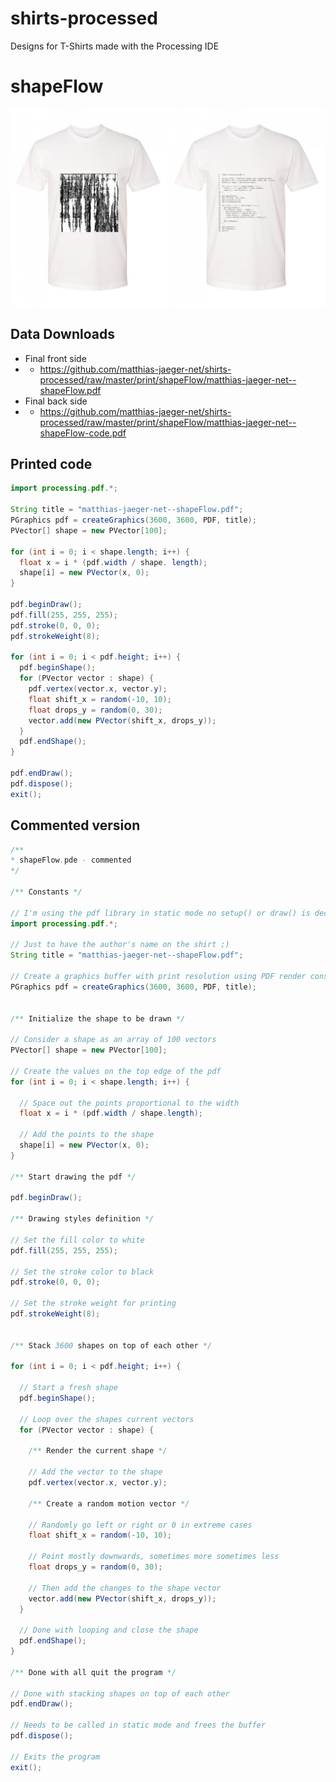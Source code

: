 # shirts-processed
Designs for T-Shirts made with the Processing IDE

# shapeFlow 
![shapeFlow](shapeFlow-mockup.png)

## Data Downloads
- Final front side
- - https://github.com/matthias-jaeger-net/shirts-processed/raw/master/print/shapeFlow/matthias-jaeger-net--shapeFlow.pdf
- Final back side
- - https://github.com/matthias-jaeger-net/shirts-processed/raw/master/print/shapeFlow/matthias-jaeger-net--shapeFlow-code.pdf

## Printed code
```java
import processing.pdf.*;

String title = "matthias-jaeger-net--shapeFlow.pdf";
PGraphics pdf = createGraphics(3600, 3600, PDF, title);
PVector[] shape = new PVector[100];

for (int i = 0; i < shape.length; i++) {
  float x = i * (pdf.width / shape. length);
  shape[i] = new PVector(x, 0);
}

pdf.beginDraw();
pdf.fill(255, 255, 255);
pdf.stroke(0, 0, 0);
pdf.strokeWeight(8);

for (int i = 0; i < pdf.height; i++) {
  pdf.beginShape();
  for (PVector vector : shape) {
    pdf.vertex(vector.x, vector.y);
    float shift_x = random(-10, 10);
    float drops_y = random(0, 30);
    vector.add(new PVector(shift_x, drops_y));
  }
  pdf.endShape();
}

pdf.endDraw();
pdf.dispose();
exit();
```

## Commented version
```java
/** 
* shapeFlow.pde - commented
*/

/** Constants */

// I'm using the pdf library in static mode no setup() or draw() is declared
import processing.pdf.*;

// Just to have the author's name on the shirt ;)
String title = "matthias-jaeger-net--shapeFlow.pdf";

// Create a graphics buffer with print resolution using PDF render constant
PGraphics pdf = createGraphics(3600, 3600, PDF, title);


/** Initialize the shape to be drawn */

// Consider a shape as an array of 100 vectors
PVector[] shape = new PVector[100];

// Create the values on the top edge of the pdf
for (int i = 0; i < shape.length; i++) {

  // Space out the points proportional to the width
  float x = i * (pdf.width / shape.length);

  // Add the points to the shape
  shape[i] = new PVector(x, 0);
}

/** Start drawing the pdf */

pdf.beginDraw();

/** Drawing styles definition */

// Set the fill color to white
pdf.fill(255, 255, 255);

// Set the stroke color to black 
pdf.stroke(0, 0, 0);

// Set the stroke weight for printing 
pdf.strokeWeight(8);


/** Stack 3600 shapes on top of each other */

for (int i = 0; i < pdf.height; i++) {
  
  // Start a fresh shape
  pdf.beginShape();
  
  // Loop over the shapes current vectors
  for (PVector vector : shape) {
    
    /** Render the current shape */

    // Add the vector to the shape 
    pdf.vertex(vector.x, vector.y);
    
    /** Create a random motion vector */
  
    // Randomly go left or right or 0 in extreme cases
    float shift_x = random(-10, 10);
    
    // Point mostly downwards, sometimes more sometimes less 
    float drops_y = random(0, 30);
    
    // Then add the changes to the shape vector 
    vector.add(new PVector(shift_x, drops_y));
  }
  
  // Done with looping and close the shape
  pdf.endShape();
}

/** Done with all quit the program */

// Done with stacking shapes on top of each other
pdf.endDraw();

// Needs to be called in static mode and frees the buffer
pdf.dispose();

// Exits the program
exit();
```
